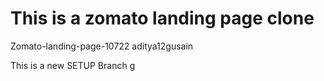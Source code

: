 # This is a zomato landing page clone

Zomato-landing-page-10722
aditya12gusain

This is a new SETUP Branch
g
